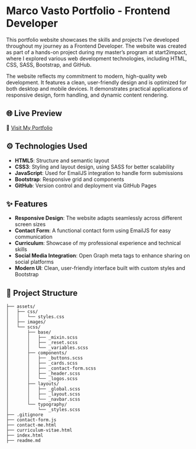 # Marco Vasto Portfolio - Frontend Developer

This portfolio website showcases the skills and projects I’ve developed throughout my journey as a Frontend Developer. The website was created as part of a hands-on project during my master’s program at start2impact, where I explored various web development technologies, including HTML, CSS, SASS, Bootstrap, and GitHub.

The website reflects my commitment to modern, high-quality web development. It features a clean, user-friendly design and is optimized for both desktop and mobile devices. It demonstrates practical applications of responsive design, form handling, and dynamic content rendering.

## 🌐 Live Preview

🔗 [Visit My Portfolio](https://marcovasto.github.io/PersonalSite/)

## ⚙️ Technologies Used

- **HTML5**: Structure and semantic layout
- **CSS3**: Styling and layout design, using SASS for better scalability
- **JavaScript**: Used for EmailJS integration to handle form submissions
- **Bootstrap**: Responsive grid and components
- **GitHub**: Version control and deployment via GitHub Pages

## ✨ Features

- **Responsive Design**: The website adapts seamlessly across different screen sizes
- **Contact Form**: A functional contact form using EmailJS for easy communication
- **Curriculum**: Showcase of my professional experience and technical skills
- **Social Media Integration**: Open Graph meta tags to enhance sharing on social platforms
- **Modern UI**: Clean, user-friendly interface built with custom styles and Bootstrap

## 🌳 Project Structure
```
├── assets/
│   ├── css/
│   │   └── styles.css
│   ├── images/
│   └── scss/
│       ├── base/
│       │   ├── _mixin.scss
│       │   ├── _reset.scss
│       │   └── _variables.scss
│       ├── components/
│       │   ├── _buttons.scss
│       │   ├── _cards.scss
│       │   ├── _contact-form.scss
│       │   ├── _header.scss
│       │   └── _logos.scss
│       ├── layouts/
│       │   ├── _global.scss
│       │   ├── _layout.scss
│       │   └── _navbar.scss
│       └── typography/
│           └── _styles.scss
├── .gitignore
├── contact-form.js
├── contact-me.html
├── curriculum-vitae.html
├── index.html
├── readme.md
```